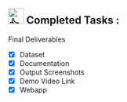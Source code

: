  <h2> <picture>
  <source srcset="https://fonts.gstatic.com/s/e/notoemoji/latest/1f44d_1f3fd/512.webp" type="image/webp">
  <img src="https://fonts.gstatic.com/s/e/notoemoji/latest/1f44d_1f3fd/512.gif" alt="👍" width="32" height="32">
</picture> Completed Tasks : </h2>
 
Final Deliverables
  
- [x] Dataset<br>
- [x] Documentation<br>
- [x] Output Screenshots <br>
- [x] Demo Video Link <br>
- [x] Webapp <br>
